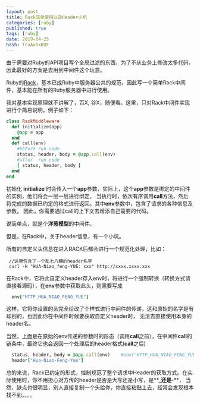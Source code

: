 ```yaml
---
layout: post
title: Rack简单使用以及Header小坑
categories: [ruby]
published: true
tags: [ruby]
date: 2019-04-25
hash: tcuAxhxKQF
---
```


由于需要对Ruby的API项目写个全局过滤的东西，为了不从业务上修改太多代码，因此最好的方案是去用到中间件这个玩意。

Ruby的[Rack](https://rack.github.io)，基本已成Ruby中服务器公共的规范，因此写一个简单Rack中间件，基本能在所有的Ruby服务器中进行使用。

我对基本实现原理就不讲解了，百X, 谷X，随便看。这里，只对Rack中间件实现进行个简易说明，例子如下：
~~~ruby
class RackMiddleware
  def initialize(app)
    @app = app
  end
  def call(env)
    #before run code
    status, header, body = @app.call(env)
    #after  run code
    [ status, header, body ]
  end
end
~~~

初始化 **initialize** 时会传入一个**app**参数，实际上，这个**app**参数是绑定的中间件的实例，他们将会一层一层进行绑定，
当执行时，依次有序调用**call**方法，然后将完成的数据已约定的格式进行返回。其中**env**参数中，包含了请求的各种信息及参数，
因此，你需要通过call的上下文去增添自己需要的代码。

说简单点，就是个**洋葱模型**的中间件。

但是，在Rack中，关于header信息，有一个小坑。

所有的自定义头信息在进入RACK后都会进行一个规范化处理，比如：
~~~shell
 //这里包含了一个乱七八糟的header名字
 curl -H "HUA-Niao_feng-YUE: xxx" http://xxxx.xxxx.xxx  
~~~
在Rack中，它将此自定义header存入env时，将进行一个强制转换（转换方式请直接看源码），在**env**参数中获取此头，则需要写成
~~~ruby
  env["HTTP_HUA_NIAO_FENG_YUE"]
~~~
这样，它将你设置的头完全给改了个样式进行中间件的传递，这和原始的名字是有却别的，也因此你在中间件时候要获取自定义header时，
无法去直接使用本身的header名。

当然，上面是在原始的env传递的参数时的形态（调用**call**之前），在中间件**call**的链条中，最终它也会返回一个处理后的header格式(**call**之后)
~~~ruby
  status, header, body = @app.call(env)    #env["HTTP_HUA_NIAO_FENG_YUE"]
  header["Hua-Niao-Feng-Yue"]   
~~~

总的来说，Rack已约定的形式，控制规范了整个请求中Header的获取方式。在实际使用时，你不用担心对方传的header是否是大写还是小写，是**_**还是**-**，
当然，缺点也很明显，别人直接复制一个头给你，你直接粘贴上去，经常会发现根本找不到。。。。



